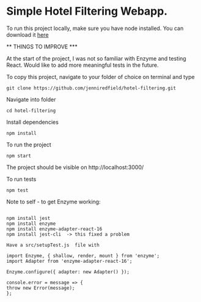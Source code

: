 # Simple Hotel Filtering Webapp.


To run this project locally, make sure you have node installed. You can download it [here](https://nodejs.org/en/download/)

** THINGS TO IMPROVE ***

At the start of the project, I was not so familiar with Enzyme and testing React. Would like to add more meaningful tests in the future.



To copy this project, navigate to your folder of choice on terminal and type

```
git clone https://github.com/jenniredfield/hotel-filtering.git
```



Navigate into folder

```
cd hotel-filtering
```



Install dependencies

```
npm install
```



To run the project

```
npm start
```



The project should be visible on http://localhost:3000/



To run tests

```
npm test
```

Note to self - to get Enzyme  working:

```

npm install jest
npm install enzyme
npm install enzyme-adapter-react-16
npm install jest-cli  -> this fixed a problem

Have a src/setupTest.js  file with

import Enzyme, { shallow, render, mount } from 'enzyme';
import Adapter from 'enzyme-adapter-react-16';

Enzyme.configure({ adapter: new Adapter() });

console.error = message => {
throw new Error(message);
};

```